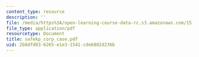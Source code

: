 ```yaml
---
content_type: resource
description: ''
file: /media/https%3A/open-learning-course-data-rc.s3.amazonaws.com/15-667-negotiation-and-conflict-management-spring-2001/2b8dfd036265e1e31541cde6802d236b_safekp_corp_case.pdf
file_type: application/pdf
resourcetype: Document
title: safekp_corp_case.pdf
uid: 2b8dfd03-6265-e1e3-1541-cde6802d236b
---
```

